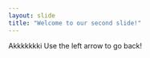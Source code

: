 ```yaml
---
layout: slide
title: "Welcome to our second slide!"
---
```

Akkkkkkki
Use the left arrow to go back!
